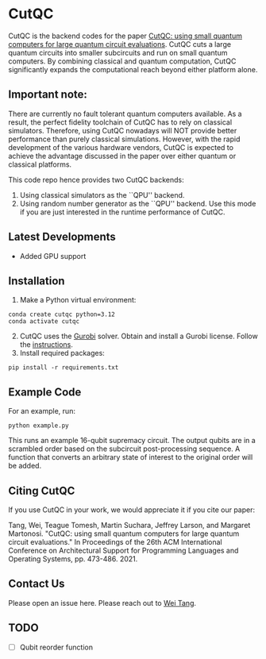 # CutQC
CutQC is the backend codes for the paper [CutQC: using small quantum computers for large quantum circuit evaluations](https://dl.acm.org/doi/10.1145/3445814.3446758).
CutQC cuts a large quantum circuits into smaller subcircuits and run on small quantum computers.
By combining classical and quantum computation, CutQC significantly expands the computational reach beyond either platform alone.

## Important note:
There are currently no fault tolerant quantum computers available.
As a result, the perfect fidelity toolchain of CutQC has to rely on classical simulators.
Therefore, using CutQC nowadays will NOT provide better performance than purely classical simulations.
However, with the rapid development of the various hardware vendors,
CutQC is expected to achieve the advantage discussed in the paper over either quantum or classical platforms.

This code repo hence provides two CutQC backends:
1. Using classical simulators as the ``QPU'' backend.
2. Using random number generator as the ``QPU'' backend.
Use this mode if you are just interested in the runtime performance of CutQC.

## Latest Developments
- Added GPU support

## Installation
1. Make a Python virtual environment:
```
conda create cutqc python=3.12
conda activate cutqc
```
2. CutQC uses the [Gurobi](https://www.gurobi.com) solver. Obtain and install a Gurobi license.
Follow the [instructions](https://support.gurobi.com/hc/en-us/articles/14799677517585-Getting-Started-with-Gurobi-Optimizer).
3. Install required packages:
```
pip install -r requirements.txt
```

## Example Code
For an example, run:
```
python example.py
```
This runs an example 16-qubit supremacy circuit.
The output qubits are in a scrambled order based on the subcircuit post-processing sequence.
A function that converts an arbitrary state of interest to the original order will be added.

## Citing CutQC
If you use CutQC in your work, we would appreciate it if you cite our paper:

Tang, Wei, Teague Tomesh, Martin Suchara, Jeffrey Larson, and Margaret Martonosi. "CutQC: using small quantum computers for large quantum circuit evaluations." In Proceedings of the 26th ACM International Conference on Architectural Support for Programming Languages and Operating Systems, pp. 473-486. 2021.

## Contact Us
Please open an issue here. Please reach out to [Wei Tang](https://www.linkedin.com/in/weitang39/).

## TODO
- [ ] Qubit reorder function